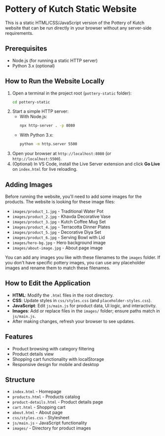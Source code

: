 # Pottery of Kutch Static Website

This is a static HTML/CSS/JavaScript version of the Pottery of Kutch website that can be run directly in your browser without any server-side requirements.

## Prerequisites
- Node.js (for running a static HTTP server)
- Python 3.x (optional)

## How to Run the Website Locally
1. Open a terminal in the project root (`pottery-static` folder):
   ```sh
   cd pottery-static
   ```
2. Start a simple HTTP server:
   - With Node.js:
     ```sh
     npx http-server . -p 8080
     ```
   - With Python 3.x:
     ```sh
     python -m http.server 5500
     ```
3. Open your browser at `http://localhost:8080` (or `http://localhost:5500`).
4. (Optional) In VS Code, install the Live Server extension and click **Go Live** on `index.html` for live reloading.

## Adding Images

Before running the website, you'll need to add some images for the products. The website is looking for these image files:

- `images/product_1.jpg` - Traditional Water Pot
- `images/product_2.jpg` - Khavda Decorative Vase
- `images/product_3.jpg` - Kutch Coffee Mug Set
- `images/product_4.jpg` - Terracotta Dinner Plates
- `images/product_5.jpg` - Decorative Diya Set
- `images/product_6.jpg` - Serving Bowl with Lid
- `images/hero-bg.jpg` - Hero background image
- `images/about-image.jpg` - About page image

You can add any images you like with these filenames to the `images` folder. If you don't have specific pottery images, you can use any placeholder images and rename them to match these filenames.

## How to Edit the Application
- **HTML**: Modify the `.html` files in the root directory.
- **CSS**: Update styles in `css/styles.css` (and `placeholder-styles.css`).
- **JavaScript**: Edit `js/main.js` for product data, UI logic, and interactivity.
- **Images**: Add or replace files in the `images/` folder; ensure paths match in `js/main.js`.
- After making changes, refresh your browser to see updates.

## Features

- Product browsing with category filtering
- Product details view
- Shopping cart functionality with localStorage
- Responsive design for mobile and desktop

## Structure

- `index.html` - Homepage
- `products.html` - Products catalog
- `product-details.html` - Product details page
- `cart.html` - Shopping cart
- `about.html` - About page
- `css/styles.css` - Stylesheet
- `js/main.js` - JavaScript functionality
- `images/` - Directory for product images
